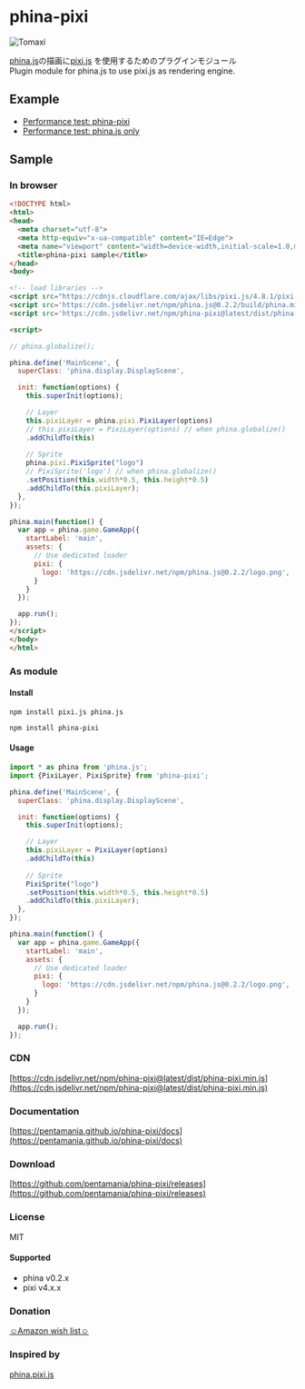 phina-pixi
===

![Tomaxi](https://user-images.githubusercontent.com/10734131/42134514-380896c6-7d78-11e8-8122-29eb6d80aa04.png)

[phina.js](http://phinajs.com/)の描画に[pixi.js](http://www.pixijs.com/)
を使用するためのプラグインモジュール  
Plugin module for phina.js to use pixi.js as rendering engine.

## Example 
- [Performance test: phina-pixi](https://pentamania.github.io/phina-pixi/performance-test/pixiLayer.html)
- [Performance test: phina.js only](https://pentamania.github.io/phina-pixi/performance-test/phinaSprite.html)

## Sample 

### In browser

```html
<!DOCTYPE html>
<html>
<head>
  <meta charset="utf-8">
  <meta http-equiv="x-ua-compatible" content="IE=Edge">
  <meta name="viewport" content="width=device-width,initial-scale=1.0,minimum-scale=1.0,maximum-scale=1.0,user-scalable=no">
  <title>phina-pixi sample</title>
</head>
<body>

<!-- load libraries -->
<script src="https://cdnjs.cloudflare.com/ajax/libs/pixi.js/4.8.1/pixi.min.js"></script>
<script src='https://cdn.jsdelivr.net/npm/phina.js@0.2.2/build/phina.min.js'></script>
<script src='https://cdn.jsdelivr.net/npm/phina-pixi@latest/dist/phina-pixi.min.js'></script>

<script>

// phina.globalize();

phina.define('MainScene', {
  superClass: 'phina.display.DisplayScene',

  init: function(options) {
    this.superInit(options);

    // Layer
    this.pixiLayer = phina.pixi.PixiLayer(options)
    // this.pixiLayer = PixiLayer(options) // when phina.globalize()
    .addChildTo(this)
    
    // Sprite
    phina.pixi.PixiSprite("logo")
    // PixiSprite('logo') // when phina.globalize()
    .setPosition(this.width*0.5, this.height*0.5)
    .addChildTo(this.pixiLayer);
  },
});

phina.main(function() {
  var app = phina.game.GameApp({
    startLabel: 'main',
    assets: {
      // Use dedicated loader
      pixi: {
        logo: 'https://cdn.jsdelivr.net/npm/phina.js@0.2.2/logo.png',
      }
    }
  });

  app.run();
});
</script>
</body>
</html>
```

### As module

#### Install
```npm install pixi.js phina.js```

```npm install phina-pixi```


#### Usage
```js
import * as phina from 'phina.js';
import {PixiLayer, PixiSprite} from 'phina-pixi';

phina.define('MainScene', {
  superClass: 'phina.display.DisplayScene',

  init: function(options) {
    this.superInit(options);

    // Layer
    this.pixiLayer = PixiLayer(options)
    .addChildTo(this)
    
    // Sprite
    PixiSprite("logo")
    .setPosition(this.width*0.5, this.height*0.5)
    .addChildTo(this.pixiLayer);
  },
});

phina.main(function() {
  var app = phina.game.GameApp({
    startLabel: 'main',
    assets: {
      // Use dedicated loader
      pixi: {
        logo: 'https://cdn.jsdelivr.net/npm/phina.js@0.2.2/logo.png',
      }
    }
  });

  app.run();
});
```

### CDN
[https://cdn.jsdelivr.net/npm/phina-pixi@latest/dist/phina-pixi.min.js](https://cdn.jsdelivr.net/npm/phina-pixi@latest/dist/phina-pixi.min.js)

### Documentation
[https://pentamania.github.io/phina-pixi/docs](https://pentamania.github.io/phina-pixi/docs)

### Download
[https://github.com/pentamania/phina-pixi/releases](https://github.com/pentamania/phina-pixi/releases)

### License
MIT

#### Supported
- phina v0.2.x
- pixi v4.x.x

### Donation
[☺Amazon wish list☺](http://amzn.asia/1NJ5hOd)

### Inspired by
[phina.pixi.js](https://github.com/simiraaaa/phina.pixi.js)
